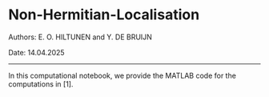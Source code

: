 # Non-Hermitian-Localisation

Authors: E. O. HILTUNEN and Y. DE BRUIJN

Date: 14.04.2025

------------------------------------------------------------------------------------------------------------------

In this computational notebook, we provide the MATLAB code for the computations in [1].
